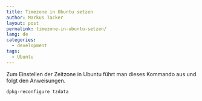 ```yaml
---
title: Timezone in Ubuntu setzen
author: Markus Tacker
layout: post
permalink: timezone-in-ubuntu-setzen/
lang: de
categories:
  - development
tags:
  - Ubuntu
---
```

Zum Einstellen der Zeitzone in Ubuntu führt man dieses Kommando aus und folgt den Anweisungen.

    dpkg-reconfigure tzdata
